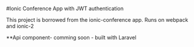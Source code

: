 #Ionic Conference App with JWT authentication


This project is borrowed from the ionic-conference app. Runs on webpack and ionic-2

**Api component- comming soon - built with Laravel

